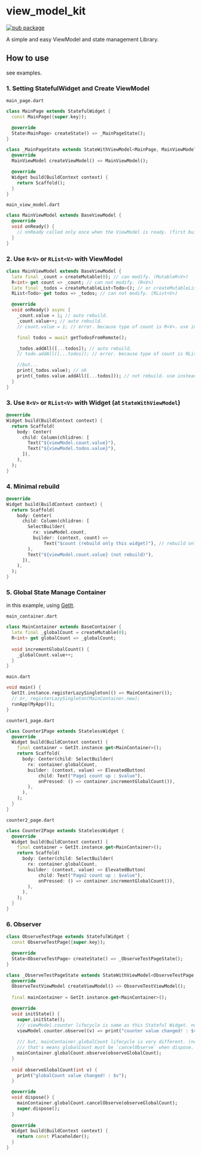 # view_model_kit

[![pub package](https://img.shields.io/pub/v/view_model_kit.svg?color=4285F4)](https://pub.dev/packages/view_model_kit)

A simple and easy ViewModel and state management Library.

## How to use

see examples.

### 1. Setting StatefulWidget and Create ViewModel

`main_page.dart`

```dart
class MainPage extends StatefulWidget {
  const MainPage({super.key});

  @override
  State<MainPage> createState() => _MainPageState();
}

class _MainPageState extends StateWithViewModel<MainPage, MainViewModel> {
  @override
  MainViewModel createViewModel() => MainViewModel();

  @override
  Widget build(BuildContext context) {
    return Scaffold();
  }
}
```

`main_view_model.dart`

```dart
class MainViewModel extends BaseViewModel {
  @override
  void onReady() {
    // onReady called only once when the ViewModel is ready. (first build)
  }
}
```

### 2. Use `R<V>` or `RList<V>` with ViewModel

```dart
class MainViewModel extends BaseViewModel {
  late final _count = createMutable(0); // can modify. (MutableR<V>)
  R<int> get count => _count; // can not modify. (R<V>)
  late final _todos = createMutableList<Todo>(); // or createMutableList<Todo>([]);
  RList<Todo> get todos => _todos; // can not modify. (RList<V>)

  @override
  void onReady() async {
    _count.value = 1; // auto rebuild.
    _count.value++; // auto rebuild.
    // count.value = 1; // error. because type of count is R<V>. use instead of MutableR<V>.value = 1;

    final todos = await getTodosFromRemote();

    _todos.addAll([...todos]); // auto rebuild.
    // todo.addAll([...todos]); // error. because type of count is RList<V>. use instead of MutableRList<V>.addAll;

    //but...
    print(_todos.value); // ok
    print(_todos.value.addAll([...todos])); // not rebuild. use instead of todos.addAll([...todos]);
  }
}
```

### 3. Use `R<V>` or `RList<V>` with Widget (at `StateWithViewModel`)

```dart
@override
Widget build(BuildContext context) {
  return Scaffold(
    body: Center(
      child: Column(chlidren: [
        Text("${viewModel.count.value}"),
        Text("${viewModel.todos.value}"),
      ]),
    ),
  );
}
```

### 4. Minimal rebuild

```dart
@override
Widget build(BuildContext context) {
  return Scaffold(
    body: Center(
      child: Column(chlidren: [
        SelectBuilder(
          rx: viewModel.count,
          builder: (context, count) =>
              Text("$count (rebuild only this widget)"), // rebuild only (when updated)
        ),
        Text("${viewModel.count.value} (not rebuild)"),
      ]),
    ),
  );
}
```

### 5. Global State Manage Container

in this example, using [GetIt](https://pub.dev/packages/get_it).

```main_container.dart```

```dart
class MainContainer extends BaseContainer {
  late final _globalCount = createMutable(0);
  R<int> get globalCount => _globalCount;
  
  void incrementGlobalCount() {
    _globalCount.value++;
  }
}
```

```main.dart```

```dart
void main() {
  GetIt.instance.registerLazySingleton(() => MainContainer());
  // or, registerLazySingleton(MainContainer.new);
  runApp(MyApp());
}
```

```counter1_page.dart```

```dart
class Counter1Page extends StatelessWidget {
  @override
  Widget build(BuildContext context) {
    final container = GetIt.instance.get<MainContainer>();
    return Scaffold(
      body: Center(child: SelectBuilder(
        rx: container.globalCount,
        builder: (context, value) => ElevatedButton(
            child: Text("Page1 count up : $value"),
            onPressed: () => container.incrementGlobalCount()),
        ),
      ),
    );
  }
}
```

```counter2_page.dart```

```dart
class Counter2Page extends StatelessWidget {
  @override
  Widget build(BuildContext context) {
    final container = GetIt.instance.get<MainContainer>();
    return Scaffold(
      body: Center(child: SelectBuilder(
        rx: container.globalCount,
        builder: (context, value) => ElevatedButton(
            child: Text("Page2 count up : $value"),
            onPressed: () => container.incrementGlobalCount()),
        ),
      ),
    );
  }
}
```

### 6. Observer

```dart
class ObserveTestPage extends StatefulWidget {
  const ObserveTestPage({super.key});

  @override
  State<ObserveTestPage> createState() => _ObserveTestPageState();
}

class _ObserveTestPageState extends StateWithViewModel<ObserveTestPage, ObserveTestViewModel> {
  @override
  ObserveTestViewModel createViewModel() => ObserveTestViewModel();
  
  final mainContainer = GetIt.instance.get<MainContainer>();

  @override
  void initState() {
    super.initState();
    /// viewModel.counter lifecycle is same as this Stateful Widget. not has observer.
    viewModel.counter.observe((v) => print("counter value changed! : $v"));
    
    /// but, mainContainer.globalCount lifecycle is very different. (not depend on this Stateful Widget)
    /// that's means globalCount must be `cancelObserve` when dispose.
    mainContainer.globalCount.observe(observeGlobalCount);
  }
  
  void observeGlobalCount(int v) {
    print("globalCount value changed! : $v");
  }

  @override
  void dispose() {
    mainContainer.globalCount.cancelObserve(observeGlobalCount);
    super.dispose();
  }
  
  @override
  Widget build(BuildContext context) {
    return const Placeholder();
  }
}
```
